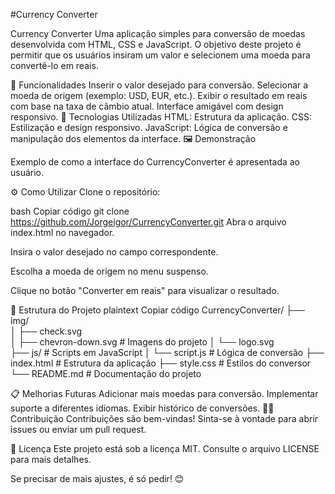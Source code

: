 #Currency Converter

Currency Converter
Uma aplicação simples para conversão de moedas desenvolvida com HTML, CSS e JavaScript. O objetivo deste projeto é permitir que os usuários insiram um valor e selecionem uma moeda para convertê-lo em reais.

🌟 Funcionalidades
Inserir o valor desejado para conversão.
Selecionar a moeda de origem (exemplo: USD, EUR, etc.).
Exibir o resultado em reais com base na taxa de câmbio atual.
Interface amigável com design responsivo.
🚀 Tecnologias Utilizadas
HTML: Estrutura da aplicação.
CSS: Estilização e design responsivo.
JavaScript: Lógica de conversão e manipulação dos elementos da interface.
🖼️ Demonstração

Exemplo de como a interface do CurrencyConverter é apresentada ao usuário.

⚙️ Como Utilizar
Clone o repositório:

bash
Copiar código
git clone https://github.com/Jorgeigor/CurrencyConverter.git
Abra o arquivo index.html no navegador.

Insira o valor desejado no campo correspondente.

Escolha a moeda de origem no menu suspenso.

Clique no botão "Converter em reais" para visualizar o resultado.

📂 Estrutura do Projeto
plaintext
Copiar código
CurrencyConverter/
├── img/                  
│   ├── check.svg         
│   ├── chevron-down.svg  # Imagens do projeto
│   └── logo.svg          
├── js/                   # Scripts em JavaScript
│   └── script.js         # Lógica de conversão
├── index.html            # Estrutura da aplicação
├── style.css             # Estilos do conversor
└── README.md             # Documentação do projeto

📋 Melhorias Futuras
Adicionar mais moedas para conversão.
Implementar suporte a diferentes idiomas.
Exibir histórico de conversões.
🧑‍💻 Contribuição
Contribuições são bem-vindas! Sinta-se à vontade para abrir issues ou enviar um pull request.

📝 Licença
Este projeto está sob a licença MIT. Consulte o arquivo LICENSE para mais detalhes.

Se precisar de mais ajustes, é só pedir! 😊